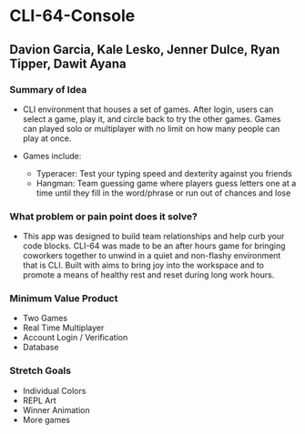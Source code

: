 # CLI-64-Console

## Davion Garcia, Kale Lesko, Jenner Dulce, Ryan Tipper, Dawit Ayana

### Summary of Idea

- CLI environment that houses a set of games. After login, users can select a game, play it, and circle back to try the other games. Games can played solo or multiplayer with no limit on how many people can play at once.

- Games include:
  - Typeracer: Test your typing speed and dexterity against you friends
  - Hangman: Team guessing game where players guess letters one at a time until they fill in the word/phrase or run out of chances and lose

### What problem or pain point does it solve?

- This app was designed to build team relationships and help curb your code blocks. CLI-64  was made to be an after hours game for bringing coworkers together to unwind in a quiet and non-flashy environment that is CLI. Built with aims to bring joy into the workspace and to promote a means of healthy rest and reset during long work hours.

### Minimum Value Product

- Two Games
- Real Time Multiplayer
- Account Login / Verification
- Database

### Stretch Goals

- Individual Colors
- REPL Art
- Winner Animation
- More games
